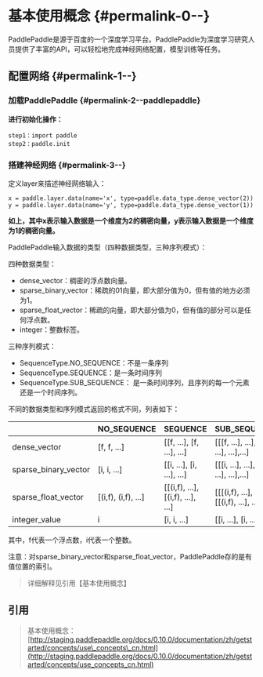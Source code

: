 # 基本使用概念 {#permalink-0--}

PaddlePaddle是源于百度的一个深度学习平台。PaddlePaddle为深度学习研究人员提供了丰富的API，可以轻松地完成神经网络配置，模型训练等任务。

## 配置网络 {#permalink-1--}

### 加载PaddlePaddle {#permalink-2--paddlepaddle}

**进行初始化操作：**

```
step1：import paddle
step2：paddle.init
```

### 搭建神经网络 {#permalink-3--}

定义layer来描述神经网络输入：

```
x = paddle.layer.data(name='x', type=paddle.data_type.dense_vector(2))
y = paddle.layer.data(name='y', type=paddle.data_type.dense_vector(1))
```

**如上，其中x表示输入数据是一个维度为2的稠密向量，y表示输入数据是一个维度为1的稠密向量。**

PaddlePaddle输入数据的类型（四种数据类型，三种序列模式）：

四种数据类型：

* dense\_vector：稠密的浮点数向量。
* sparse\_binary\_vector：稀疏的01向量，即大部分值为0，但有值的地方必须为1。
* sparse\_float\_vector：稀疏的向量，即大部分值为0，但有值的部分可以是任何浮点数。
* integer：整数标签。

三种序列模式：

* SequenceType.NO\_SEQUENCE：不是一条序列
* SequenceType.SEQUENCE：是一条时间序列
* SequenceType.SUB\_SEQUENCE： 是一条时间序列，且序列的每一个元素还是一个时间序列。

不同的数据类型和序列模式返回的格式不同，列表如下：

|  | NO\_SEQUENCE | SEQUENCE | SUB\_SEQUENCE |
| :--- | :--- | :--- | :--- |
| dense\_vector | \[f, f, ...\] | \[\[f, ...\], \[f, ...\], ...\] | \[\[\[f, ...\], ...\], \[\[f, ...\], ...\],...\] |
| sparse\_binary\_vector | \[i, i, ...\] | \[\[i, ...\], \[i, ...\], ...\] | \[\[\[i, ...\], ...\], \[\[i, ...\], ...\],...\] |
| sparse\_float\_vector | \[\(i,f\), \(i,f\), ...\] | \[\[\(i,f\), ...\], \[\(i,f\), ...\], ...\] | \[\[\[\(i,f\), ...\], ...\], \[\[\(i,f\), ...\], ...\],...\] |
| integer\_value | i | \[i, i, ...\] | \[\[i, ...\], \[i, ...\], ...\] |

其中，f代表一个浮点数，i代表一个整数。

注意：对sparse\_binary\_vector和sparse\_float\_vector，PaddlePaddle存的是有值位置的索引。

> 详细解释见引用【基本使用概念】

## 引用

> 基本使用概念：[http://staging.paddlepaddle.org/docs/0.10.0/documentation/zh/getstarted/concepts/use\_concepts\_cn.html](http://staging.paddlepaddle.org/docs/0.10.0/documentation/zh/getstarted/concepts/use_concepts_cn.html)



